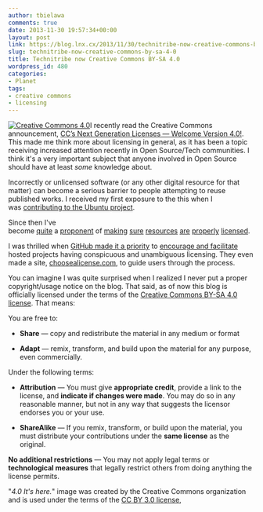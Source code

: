 ```yaml
---
author: tbielawa
comments: true
date: 2013-11-30 19:57:34+00:00
layout: post
link: https://blog.lnx.cx/2013/11/30/technitribe-now-creative-commons-by-sa-4-0/
slug: technitribe-now-creative-commons-by-sa-4-0
title: Technitribe now Creative Commons BY-SA 4.0
wordpress_id: 480
categories:
- Planet
tags:
- creative commons
- licensing
---
```


[![Creative Commons 4.0](https://blog.lnx.cx/wp-content/uploads/2013/11/4-0-400-300x225.png)](http://creativecommons.org/weblog/entry/40768)I recently read the Creative Commons announcement, [CC’s Next Generation Licenses — Welcome Version 4.0!](http://creativecommons.org/weblog/entry/40768). This made me think more about licensing in general, as it has been a topic receiving increased attention recently in Open Source/Tech communities. I think it's a very important subject that anyone involved in Open Source should have at least _some_ knowledge about.

Incorrectly or unlicensed software (or any other digital resource for that matter) can become a serious barrier to people attempting to reuse published works. I received my first exposure to the this when I was [contributing to the Ubuntu project](https://bugs.launchpad.net/ubuntu/+bug/254839).

Since then I've become [quite](https://github.com/tbielawa/URLang/issues/1) a [proponent](https://github.com/tbielawa/py-prtstat/issues/3) of [making](https://github.com/tbielawa/jsonstats/issues/1) [sure](https://github.com/tbielawa/HamDecks/pull/1#issuecomment-24890330) [resources](https://github.com/Brofaces/rnoc/commit/a032526e8a99a21196b2c1be2e039fcbd8754f8f) [are](https://github.com/ansible/ansible/pull/823) [properly](https://github.com/tbielawa/Virtual-Disk-Guide/commit/d6909946b534424aa645b9578e5c558561ac1972) [licensed](https://github.com/tbielawa/HamDecks/issues/2).

I was thrilled when [GitHub made it a priority](https://help.github.com/articles/open-source-licensing) to [encourage and facilitate](https://github.com/blog/1530-choosing-an-open-source-license) hosted projects having conspicuous and unambiguous licensing. They even made a site, [choosealicense.com](http://choosealicense.com/), to guide users through the process.

You can imagine I was quite surprised when I realized I never put a proper copyright/usage notice on the blog. That said, as of now this blog is officially licensed under the terms of the [Creative Commons BY-SA 4.0 license](http://creativecommons.org/licenses/by-sa/4.0/). That means:

You are free to:



	
  * **Share** — copy and redistribute the material in any medium or format

	
  * **Adapt** — remix, transform, and build upon the material for any purpose, even commercially.


Under the following terms:

	
  * **Attribution** — You must give **appropriate credit**, provide a link to the license, and **indicate if changes were made**. You may do so in any reasonable manner, but not in any way that suggests the licensor endorses you or your use.

	
  * **ShareAlike** — If you remix, transform, or build upon the material, you must distribute your contributions under the **same license** as the original.


**No additional restrictions** — You may not apply legal terms or **technological measures** that legally restrict others from doing anything the license permits.

"_4.0 It's here._" image was created by the Creative Commons organization and is used under the terms of the [CC BY 3.0 license](http://creativecommons.org/licenses/by/3.0/),
